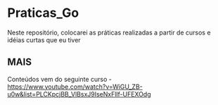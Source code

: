 # Praticas_Go
Neste repositório, colocarei as práticas realizadas a partir de cursos e idéias curtas que eu tiver

## MAIS

Conteúdos vem do seguinte curso - <br>
https://www.youtube.com/watch?v=WiGU_ZB-u0w&list=PLCKpcjBB_VlBsxJ9IseNxFllf-UFEXOdg
